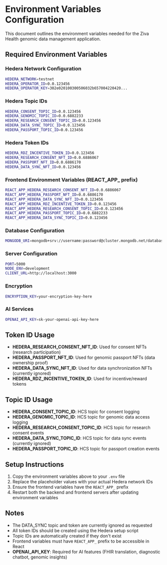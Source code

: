 # Environment Variables Configuration

This document outlines the environment variables needed for the Ziva Health genomic data management application.

## Required Environment Variables

### Hedera Network Configuration
```bash
HEDERA_NETWORK=testnet
HEDERA_OPERATOR_ID=0.0.123456
HEDERA_OPERATOR_KEY=302e020100300506032b657004220420...
```

### Hedera Topic IDs
```bash
HEDERA_CONSENT_TOPIC_ID=0.0.123456
HEDERA_GENOMIC_TOPIC_ID=0.0.6882233
HEDERA_RESEARCH_CONSENT_TOPIC_ID=0.0.123456
HEDERA_DATA_SYNC_TOPIC_ID=0.0.123456
HEDERA_PASSPORT_TOPIC_ID=0.0.123456
```

### Hedera Token IDs
```bash
HEDERA_RDZ_INCENTIVE_TOKEN_ID=0.0.123456
HEDERA_RESEARCH_CONSENT_NFT_ID=0.0.6886067
HEDERA_PASSPORT_NFT_ID=0.0.6886170
HEDERA_DATA_SYNC_NFT_ID=0.0.123456
```

### Frontend Environment Variables (REACT_APP_ prefix)
```bash
REACT_APP_HEDERA_RESEARCH_CONSENT_NFT_ID=0.0.6886067
REACT_APP_HEDERA_PASSPORT_NFT_ID=0.0.6886170
REACT_APP_HEDERA_DATA_SYNC_NFT_ID=0.0.123456
REACT_APP_HEDERA_RDZ_INCENTIVE_TOKEN_ID=0.0.123456
REACT_APP_HEDERA_RESEARCH_CONSENT_TOPIC_ID=0.0.123456
REACT_APP_HEDERA_PASSPORT_TOPIC_ID=0.0.6882233
REACT_APP_HEDERA_DATA_SYNC_TOPIC_ID=0.0.123456
```

### Database Configuration
```bash
MONGODB_URI=mongodb+srv://username:password@cluster.mongodb.net/database
```

### Server Configuration
```bash
PORT=5000
NODE_ENV=development
CLIENT_URL=http://localhost:3000
```

### Encryption
```bash
ENCRYPTION_KEY=your-encryption-key-here
```

### AI Services
```bash
OPENAI_API_KEY=sk-your-openai-api-key-here
```

## Token ID Usage

- **HEDERA_RESEARCH_CONSENT_NFT_ID**: Used for consent NFTs (research participation)
- **HEDERA_PASSPORT_NFT_ID**: Used for genomic passport NFTs (data ownership proof)
- **HEDERA_DATA_SYNC_NFT_ID**: Used for data synchronization NFTs (currently ignored)
- **HEDERA_RDZ_INCENTIVE_TOKEN_ID**: Used for incentive/reward tokens

## Topic ID Usage

- **HEDERA_CONSENT_TOPIC_ID**: HCS topic for consent logging
- **HEDERA_GENOMIC_TOPIC_ID**: HCS topic for genomic data access logging
- **HEDERA_RESEARCH_CONSENT_TOPIC_ID**: HCS topic for research consent events
- **HEDERA_DATA_SYNC_TOPIC_ID**: HCS topic for data sync events (currently ignored)
- **HEDERA_PASSPORT_TOPIC_ID**: HCS topic for passport creation events

## Setup Instructions

1. Copy the environment variables above to your `.env` file
2. Replace the placeholder values with your actual Hedera network IDs
3. Ensure the frontend variables have the `REACT_APP_` prefix
4. Restart both the backend and frontend servers after updating environment variables

## Notes

- The DATA_SYNC topic and token are currently ignored as requested
- All token IDs should be created using the Hedera setup script
- Topic IDs are automatically created if they don't exist
- Frontend variables must have `REACT_APP_` prefix to be accessible in React
- **OPENAI_API_KEY**: Required for AI features (FHIR translation, diagnostic chatbot, genomic insights)
